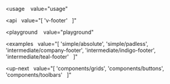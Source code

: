 <usage
   value="usage"
></usage>

<api
  value="[
  'v-footer'
  ]"
></api>

<playground
   value="playground"
></playground>

<examples
  value="[
  'simple/absolute',
  'simple/padless',
  'intermediate/company-footer',
  'intermediate/indigo-footer',
  'intermediate/teal-footer'
  ]"
></examples>

<up-next
  value="[
  'components/grids',
  'components/buttons',
  'components/toolbars'
  ]"
></up-next>